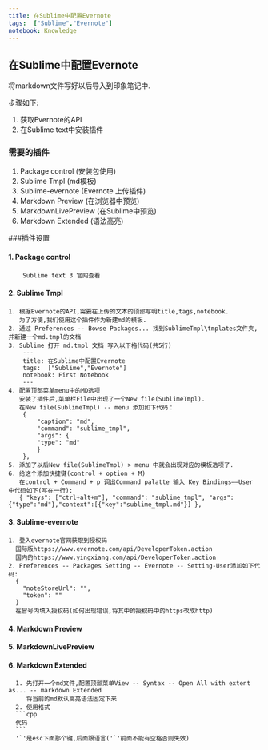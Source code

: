 ```yaml
--- 
title: 在Sublime中配置Evernote
tags:  ["Sublime","Evernote"]
notebook: Knowledge
---
```


##  在Sublime中配置Evernote

将markdown文件写好以后导入到印象笔记中.

步骤如下:

1. 获取Evernote的API
2. 在Sublime text中安装插件

### 需要的插件

1. Package control (安装包使用)
2. Sublime Tmpl (md模板)
3. Sublime-evernote (Evernote 上传插件)
4. Markdown Preview (在浏览器中预览)
5. MarkdownLivePreview (在Sublime中预览)
6. Markdown Extended (语法高亮)

###插件设置

#### 1. Package control 
        Sublime text 3 官网查看
#### 2. Sublime Tmpl
    1. 根据Evernote的API,需要在上传的文本的顶部写明title,tags,notebook.
       为了方便,我们使用这个插件作为新建md的模板.
	2. 通过 Preferences -- Bowse Packages... 找到SublimeTmpl\tmplates文件夹,并新建一个md.tmpl的文档
    3. Sublime 打开 md.tmpl 文档 写入以下格代码(共5行)
        --- 
        title: 在Sublime中配置Evernote
        tags:  ["Sublime","Evernote"]
        notebook: First Notebook
        ---
    4. 配置顶部菜单menu中的MD选项
       安装了插件后,菜单栏File中出现了一个New file(SublimeTmpl).
       在New file(SublimeTmpl) -- menu 添加如下代码：
        {
            "caption": "md",
            "command": "sublime_tmpl",
            "args": {
            "type": "md"
            }
        },
    5. 添加了以后New file(SublimeTmpl) > menu 中就会出现对应的模板选项了.
    6. 给这个添加快捷键(control + option + M)
       在control + Command + p 调出Command palatte 输入 Key Bindings——User 中代码如下(写在一行):
       { "keys": ["ctrl+alt+m"], "command": "sublime_tmpl", "args": {"type":"md"},"context":[{"key":"sublime_tmpl.md"}] },

#### 3. Sublime-evernote 

    1. 登入evernote官网获取到授权码
      国际版https://www.evernote.com/api/DeveloperToken.action
      国内的https://www.yingxiang.com/api/DeveloperToken.action
    2. Preferences -- Packages Setting -- Evernote -- Setting-User添加如下代码:
      {
        "noteStoreUrl": "",
        "token": ""
      }
      在冒号内填入授权码(如何出现错误,将其中的授权码中的https改成http)

#### 4. Markdown Preview 

#### 5. MarkdownLivePreview 

#### 6. Markdown Extended 
      1. 先打开一个md文件,配置顶部菜单View -- Syntax -- Open All with extent as... -- markdown Extended 
         将当前的md默认高亮语法固定下来
      2. 使用格式
      ```cpp 
      代码
      ```
      '`'是esc下面那个键,后面跟语言('`'前面不能有空格否则失效)
